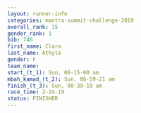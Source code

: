 ```yaml
---
layout: runner-info 
categories: mantra-summit-challenge-2019 
overall_rank: 15
gender_rank: 1
bib: 746
first_name: Clara
last_name: Athyla
gender: F
team_name:
start_(t_1): Sun, 06-15-00 am
mbah_kamad_(t_2): Sun, 06-59-21 am
finish_(t_3): Sun, 08-39-19 am
race_time: 2-24-19
status: FINISHER
---
```

